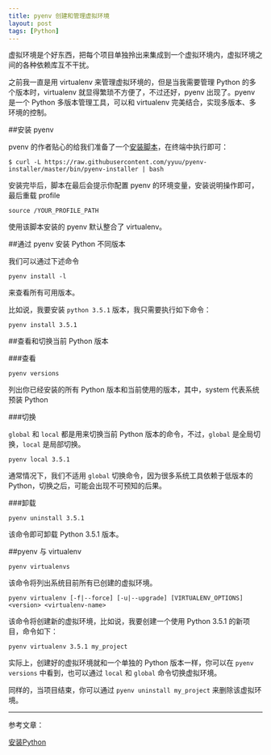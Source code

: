 ```yaml
---
title: pyenv 创建和管理虚拟环境
layout: post
tags: [Python]
---
```


虚拟环境是个好东西，把每个项目单独拎出来集成到一个虚拟环境内，虚拟环境之间的各种依赖库互不干扰。

之前我一直是用 virtualenv 来管理虚拟环境的，但是当我需要管理 Python 的多个版本时，virtualenv 就显得繁琐不方便了，不过还好，pyenv 出现了。pyenv 是一个 Python 多版本管理工具，可以和 virtualenv 完美结合，实现多版本、多环境的控制。

##安装 pyenv

pvenv 的作者贴心的给我们准备了一个[安装脚本](https://github.com/yyuu/pyenv-installer)，在终端中执行即可：

```
$ curl -L https://raw.githubusercontent.com/yyuu/pyenv-installer/master/bin/pyenv-installer | bash
```
安装完毕后，脚本在最后会提示你配置 pyenv 的环境变量，安装说明操作即可，最后重载 profile

```
source /YOUR_PROFILE_PATH
```

使用该脚本安装的 pyenv 默认整合了 virtualenv。

##通过 pyenv 安装 Python 不同版本

我们可以通过下述命令

```
pyenv install -l
```

来查看所有可用版本。

比如说，我要安装 `python 3.5.1` 版本，我只需要执行如下命令：

```
pyenv install 3.5.1
```

##查看和切换当前 Python 版本

###查看
```
pyenv versions 
```
列出你已经安装的所有 Python 版本和当前使用的版本，其中，system 代表系统预装 Python

###切换

`global` 和 `local` 都是用来切换当前 Python 版本的命令，不过，`global` 是全局切换，`local` 是局部切换。

```
pyenv local 3.5.1
```
通常情况下，我们不适用 `global` 切换命令，因为很多系统工具依赖于低版本的 Python，切换之后，可能会出现不可预知的后果。

###卸载

```
pyenv uninstall 3.5.1
```

该命令即可卸载 Python 3.5.1 版本。

##pyenv 与 virtualenv

```
pyenv virtualenvs
```
该命令将列出系统目前所有已创建的虚拟环境。

```
pyenv virtualenv [-f|--force] [-u|--upgrade] [VIRTUALENV_OPTIONS] <version> <virtualenv-name>
```
该命令将创建新的虚拟环境，比如说，我要创建一个使用 Python 3.5.1 的新项目，命令如下：

```
pyenv virtualenv 3.5.1 my_project
```

实际上，创建好的虚拟环境就和一个单独的 Python 版本一样，你可以在 `pyenv versions` 中看到，也可以通过 `local` 和 `global` 命令切换虚拟环境。

同样的，当项目结束，你可以通过 `pyenv uninstall my_project` 来删除该虚拟环境。

---

参考文章：

[安装Python](https://github.com/lixm/pybooklet/blob/55df3f80b52acbefa4e5f83027dbcc0ccaf24251/install.md)


















